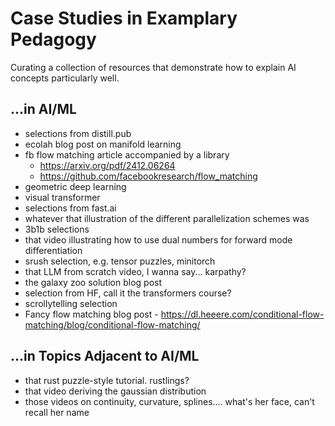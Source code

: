 # Case Studies in Examplary Pedagogy

Curating a collection of resources that demonstrate how to explain AI concepts particularly well.

##  ...in AI/ML

* selections from distill.pub
* ecolah blog post on manifold learning
* fb flow matching article accompanied by a library
  * https://arxiv.org/pdf/2412.06264
  * https://github.com/facebookresearch/flow_matching
* geometric deep learning
* visual transformer
* selections from fast.ai
* whatever that illustration of the different parallelization schemes was
* 3b1b selections
* that video illustrating how to use dual numbers for forward mode differentiation
* srush selection, e.g. tensor puzzles, minitorch
* that LLM from scratch video, I wanna say... karpathy?
* the galaxy zoo solution blog post
* selection from HF, call it the transformers course?
* scrollytelling selection
* Fancy flow matching blog post - https://dl.heeere.com/conditional-flow-matching/blog/conditional-flow-matching/


## ...in Topics Adjacent to AI/ML

* that rust puzzle-style tutorial. rustlings?
* that video deriving the gaussian distribution
* those videos on continuity, curvature, splines.... what's her face, can't recall her name
